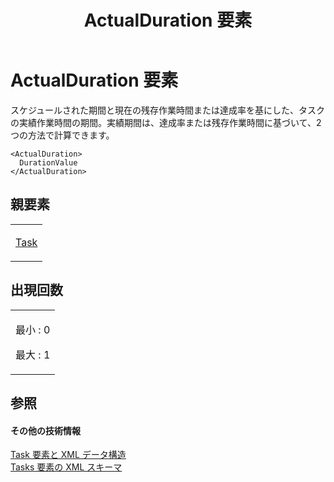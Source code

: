 ﻿---
title: ActualDuration 要素
TOCTitle: ActualDuration 要素
ms:assetid: 28e3cc27-b654-4215-a7ce-6ece3e3634a8
ms:mtpsurl: https://msdn.microsoft.com/ja-jp/library/Bb968446(v=office.12)
ms:contentKeyID: 16733745
ms.date: 06/30/2008
mtps_version: v=office.12
ms.translationtype: HT
---

# ActualDuration 要素

スケジュールされた期間と現在の残存作業時間または達成率を基にした、タスクの実績作業時間の期間。実績期間は、達成率または残存作業時間に基づいて、2 つの方法で計算できます。

    <ActualDuration>
      DurationValue
    </ActualDuration>

## 親要素

<table>
<colgroup>
<col style="width: 100%" />
</colgroup>
<tbody>
<tr class="odd">
<td><p><a href="task-element.md">Task</a></p></td>
</tr>
</tbody>
</table>


## 出現回数


<table>
<colgroup>
<col style="width: 100%" />
</colgroup>
<tbody>
<tr class="odd">
<td><p>最小 : 0</p>
<p>最大 : 1</p></td>
</tr>
</tbody>
</table>


## 参照

#### その他の技術情報

[Task 要素と XML データ構造](task-elements-and-xml-structure.md)  
[Tasks 要素の XML スキーマ](xml-schema-for-the-tasks-element.md)

